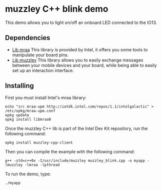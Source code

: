 # muzzley C++ blink demo

This demo allows you to light on/off an onboard LED connected to the IO13.

## Dependencies

* [Lib mraa](https://github.com/intel-iot-devkit/mraa)
  This library is provided by Intel, it offers you some tools to manipulate your board pins.
* [Lib muzzley](https://github.com/muzzley/muzzley-client-cpp)
  This library allows you to easily exchange messages between your mobile devices and your board, while being able to easily set up an interaction interface.

## Installing

First you must install Intel's mraa library:

    echo "src mraa-upm http://iotdk.intel.com/repos/1.1/intelgalactic" > /etc/opkg/mraa-upm.conf
    opkg update
    opkg install libmraa0

Once the muzzley C++ lib is part of the Intel Dev Kit repository, run the following command:

    opkg install muzzley-cpp-client

Then you can compile the example with the following command:

    g++ -std=c++0x -I/usr/include/muzzley muzzley_blink.cpp -o myapp -lmuzzley -lmraa -lpthread

To run the demo, type:

    ./myapp

